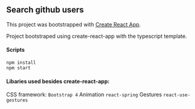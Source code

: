 ## Search github users
This project was bootstrapped with [Create React App](https://github.com/facebook/create-react-app).


Project bootstraped using create-react-app with the typescript template.

#### Scripts  
````
npm install 
npm start
````

#### Libaries used besides create-react-app:
CSS framework: ```Bootstrap 4```
Animation ```react-spring```
Gestures ```react-use-gestures```

